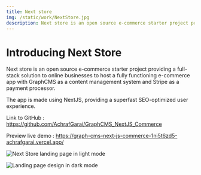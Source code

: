 ```yaml
---
title: Next store
img: /static/work/NextStore.jpg
description: Next store is an open source e-commerce starter project providing a full-stack solution to online businesses to host a fully functioning e-commerce app with GraphCMS as a content management system and Stripe as a payment processor. 
---
```


# Introducing Next Store

Next store is an open source e-commerce starter project providing a full-stack solution to online businesses to host a fully functioning e-commerce app with GraphCMS as a content management system and Stripe as a payment processor.

  

The app is made using NextJS, providing a superfast SEO-optimized user experience.

Link to GitHub : https://github.com/AchrafGarai/GraphCMS_NextJS_Commerce

Preview live demo : https://graph-cms-next-js-commerce-1ni5t6zd5-achrafgarai.vercel.app/

![Next Store landing page in light mode](https://i.imgur.com/9EMqwY3.png)

![Landing page design in dark mode](https://i.imgur.com/sk97YWO.png)